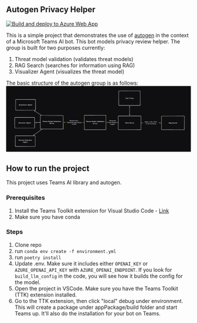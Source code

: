 ## Autogen Privacy Helper

[![Build and deploy to Azure Web App](https://github.com/heyitsaamir/autogen-privacy-helper/actions/workflows/main_bot6ea18a.yml/badge.svg)](https://github.com/heyitsaamir/autogen-privacy-helper/actions/workflows/main_bot6ea18a.yml)

This is a simple project that demonstrates the use of [autogen](https://github.com/microsoft/autogen) in the context of a Microsoft Teams AI bot.
This bot models privacy review helper. The group is built for two purposes currently:
1. Threat model validation (validates threat models)
2. RAG Search (searches for information using RAG)
3. Visualizer Agent (visualizes the threat model)

The basic structure of the autogen group is as follows:
![alt text](image.png)

## How to run the project
This project uses Teams AI library and autogen.

### Prerequisites
1. Install the Teams Toolkit extension for Visual Studio Code - [Link](https://learn.microsoft.com/en-us/microsoftteams/platform/toolkit/teams-toolkit-fundamentals)
2. Make sure you have conda

### Steps
1. Clone repo
2. run `conda env create -f environment.yml`
3. run `poetry install`
3. Update .env. Make sure it includes either `OPENAI_KEY` or `AZURE_OPENAI_API_KEY` with `AZURE_OPENAI_ENDPOINT`. If you look for `build_llm_config` in the code, you will see how it builds the config for the model.
3. Open the project in VSCode. Make sure you have the Teams Toolkit (TTK) extension installed.
5. Go to the TTK extension, then click "local" debug under environment. This will create a package under appPackage/build folder and start Teams up. It'll also do the installation for your bot on Teams.